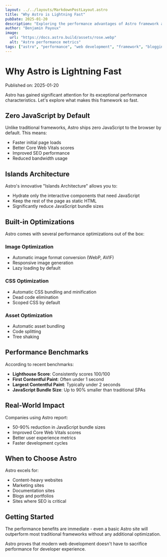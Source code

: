 ```yaml
---
layout: ../../layouts/MarkdownPostLayout.astro
title: "Why Astro is Lightning Fast"
pubDate: 2025-01-20
description: "Exploring the performance advantages of Astro framework and how it achieves such impressive speed."
author: "Benjamin Payoux"
image:
  url: "https://docs.astro.build/assets/rose.webp"
  alt: "Astro performance metrics"
tags: ["astro", "performance", "web development", "framework", "blogging"]
---
```


# Why Astro is Lightning Fast

Published on: 2025-01-20

Astro has gained significant attention for its exceptional performance characteristics. Let's explore what makes this framework so fast.

## Zero JavaScript by Default

Unlike traditional frameworks, Astro ships zero JavaScript to the browser by default. This means:

- Faster initial page loads
- Better Core Web Vitals scores
- Improved SEO performance
- Reduced bandwidth usage

## Islands Architecture

Astro's innovative "Islands Architecture" allows you to:

- Hydrate only the interactive components that need JavaScript
- Keep the rest of the page as static HTML
- Significantly reduce JavaScript bundle sizes

## Built-in Optimizations

Astro comes with several performance optimizations out of the box:

### Image Optimization

- Automatic image format conversion (WebP, AVIF)
- Responsive image generation
- Lazy loading by default

### CSS Optimization

- Automatic CSS bundling and minification
- Dead code elimination
- Scoped CSS by default

### Asset Optimization

- Automatic asset bundling
- Code splitting
- Tree shaking

## Performance Benchmarks

According to recent benchmarks:

- **Lighthouse Score**: Consistently scores 100/100
- **First Contentful Paint**: Often under 1 second
- **Largest Contentful Paint**: Typically under 2 seconds
- **JavaScript Bundle Size**: Up to 90% smaller than traditional SPAs

## Real-World Impact

Companies using Astro report:

- 50-90% reduction in JavaScript bundle sizes
- Improved Core Web Vitals scores
- Better user experience metrics
- Faster development cycles

## When to Choose Astro

Astro excels for:

- Content-heavy websites
- Marketing sites
- Documentation sites
- Blogs and portfolios
- Sites where SEO is critical

## Getting Started

The performance benefits are immediate - even a basic Astro site will outperform most traditional frameworks without any additional optimization.

Astro proves that modern web development doesn't have to sacrifice performance for developer experience.
